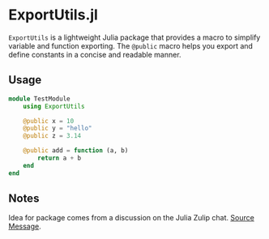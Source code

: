 # ExportUtils.jl

`ExportUtils` is a lightweight Julia package that provides a macro to simplify variable and function exporting. The `@public` macro helps you export and define constants in a concise and readable manner.

## Usage

```julia
module TestModule
	using ExportUtils

	@public x = 10
	@public y = "hello"
	@public z = 3.14

	@public add = function (a, b)
	    return a + b
	end
end
```

## Notes

Idea for package comes from a discussion on the Julia Zulip chat. [Source Message](https://julialang.zulipchat.com/#narrow/stream/137791-general/topic/Export.20everything.20from.20a.20module/near/465268373).